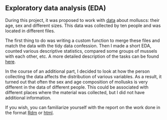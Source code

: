 ## Exploratory data analysis (EDA)

During this project, it was proposed to work with [data](https://github.com/danon6868/BI_Stat_2020/tree/main/project_eda/Data) about molluscs: their age, sex and different sizes. This data was collected by ten people and was located in different files.

The first thing to do was writing a custom function to merge these files and match the data with the tidy data confession. Then I made a short EDA, counted various descriptive statistics, compared some groups of mussels with each other, etc. A more detailed description of the tasks can be found [here](https://github.com/danon6868/BI_Stat_2020/blob/main/project_eda/Project_1.pdf). 

In the course of an additional part, I decided to look at how the person collecting the data affects the distribution of various variables. As a result, it turned out that often the sex and age composition of mollusks is very different in the data of different people. This could be associated with different places where the material was collected, but I did not have additional information.

If you wish, you can familiarize yourself with the report on the work done in the format [Rdm](https://github.com/danon6868/BI_Stat_2020/blob/main/project_eda/project_eda.rmd) or [html](https://danon6868.github.io/BI_Stat_2020/project_eda).
